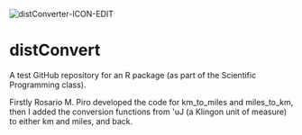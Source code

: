 ![distConverter-ICON-EDIT](https://github.com/NCMBianchi/distConvert/assets/111352723/ab5203f5-0231-440b-b9a1-ec8dca4dcad1)

# distConvert
A test GitHub repository for an R package (as part of the Scientific Programming class).

Firstly Rosario M. Piro developed the code for km_to_miles and miles_to_km, then I added the conversion functions from 'uJ (a Klingon unit of measure) to either km and miles, and back.
